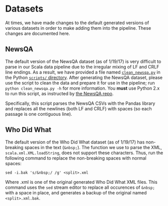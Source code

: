 # Datasets

At times, we have made changes to the default generated versions of various
datasets in order to make adding them into the pipeline. These changes are
documented here.

## NewsQA 

The default version of the NewsQA dataset (as of 1/19/17) is very difficult to
parse in our Scala data pipeline due to the irregular mixing of LF and CRLF line
endings. As a result, we have provided a file named
[`clean_newsqa.py`](https://github.com/allenai/deep_qa/blob/master/src/main/python/scripts/clean_newsqa.py)
in the Python
[`scripts/` directory](https://github.com/allenai/deep_qa/tree/master/src/main/python/scripts).
After generating the NewsQA dataset, please use the script to clean the data and
prepare it for use in the pipeline; run `python clean_newsqa.py -h` for more
information. You **must** use Python 2.x to run this script, as instructed by
[the NewsQA repo](https://github.com/Maluuba/newsqa#requirements).

Specifically, this script parses the NewsQA CSVs with the Pandas library and
replaces all the newlines (both LF and CRLF) with spaces (so each passage is one
contiguous line).

## Who Did What

The default version of the Who Did What dataset (as of 1/19/17) has non-breaking
spaces in the text (`&nbsp;`). The function we use to parse the XML,
`scala.xml.XML.loadString`, does not support these characters. Thus, run the
following command to replace the non-breaking spaces with normal spaces:

```
sed -i.bak 's/&nbsp;/ /g' <split>.xml
```

Where <split>.xml is one of the original generated Who Did What XML files. This
command uses the `sed` stream editor to replace all occurences of `&nbsp;` with
a space in place, and generates a backup of the original named
`<split>.xml.bak`.
